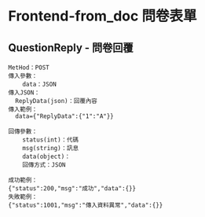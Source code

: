 # Frontend-from_doc 問卷表單

## QuestionReply - 問卷回覆
```
MetHod：POST
傳入參數：
	data：JSON
傳入JSON：
  ReplyData(json)：回覆內容
傳入範例：
  data={"ReplyData":{"1":"A"}}
```

```
回傳參數：
	status(int)：代碼
	msg(string)：訊息
	data(object)：
	回傳方式：JSON
```

```
成功範例：
{"status":200,"msg":"成功","data":{}}
失敗範例：
{"status":1001,"msg":"傳入資料異常","data":{}}
```
